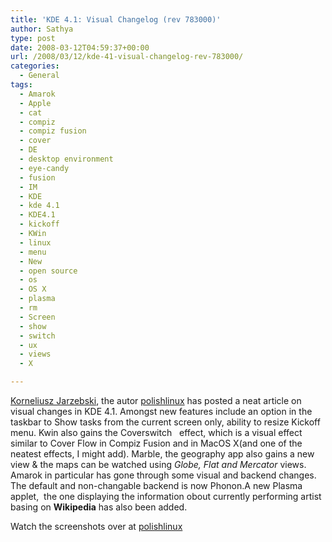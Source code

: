 ```yaml
---
title: 'KDE 4.1: Visual Changelog (rev 783000)'
author: Sathya
type: post
date: 2008-03-12T04:59:37+00:00
url: /2008/03/12/kde-41-visual-changelog-rev-783000/
categories:
  - General
tags:
  - Amarok
  - Apple
  - cat
  - compiz
  - compiz fusion
  - cover
  - DE
  - desktop environment
  - eye-candy
  - fusion
  - IM
  - KDE
  - kde 4.1
  - KDE4.1
  - kickoff
  - KWin
  - linux
  - menu
  - New
  - open source
  - os
  - OS X
  - plasma
  - rm
  - Screen
  - show
  - switch
  - ux
  - views
  - X

---
```

[Korneliusz Jarzebski][1], the autor [polishlinux][2] has posted a neat article on visual changes in KDE 4.1. Amongst new features include an option in the taskbar to Show tasks from the current screen only, ability to resize Kickoff menu. Kwin also gains the Coverswitch   effect, which is a visual effect similar to Cover Flow in Compiz Fusion and in MacOS X(and one of the neatest effects, I might add). Marble, the geography app also gains a new view & the maps can be watched using _Globe, Flat and Mercator_ views. Amarok in particular has gone through some visual and backend changes. The default and non-changable backend is now Phonon.A new Plasma applet,  the one displaying the information obout currently performing artist basing on **Wikipedia** has also been added.

Watch the screenshots over at [polishlinux][3]

 [1]: http://jarzebski.pl/
 [2]: http://polishlinux.org/
 [3]: http://polishlinux.org/kde/kde-41-visual-changelog-rev-783000/